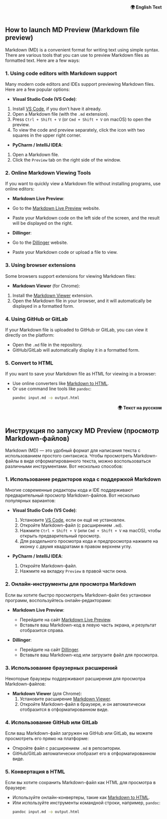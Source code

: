 <div align="right">
   <strong>🌍 English Text</strong>
</div><br>

## How to launch MD Preview (Markdown file preview)

Markdown (MD) is a convenient format for writing text using simple syntax. There are various tools that you can use to preview Markdown files as formatted text. Here are a few ways:

### 1. **Using code editors with Markdown support**
Many modern code editors and IDEs support previewing Markdown files. Here are a few popular options:

- **Visual Studio Code (VS Code)**:
1. Install [VS Code](https://code.visualstudio.com/), if you don’t have it already.
2. Open a Markdown file (with the `.md` extension).
3. Press `Ctrl + Shift + V` (or `Cmd + Shift + V` on macOS) to open the preview.
4. To view the code and preview separately, click the icon with two squares in the upper right corner.

- **PyCharm / IntelliJ IDEA**:
1. Open a Markdown file.
2. Click the `Preview` tab on the right side of the window.

### 2. **Online Markdown Viewing Tools**
If you want to quickly view a Markdown file without installing programs, use online editors:

- **Markdown Live Preview**:
- Go to the [Markdown Live Preview](https://markdownlivepreview.com/) website.
- Paste your Markdown code on the left side of the screen, and the result will be displayed on the right.

- **Dillinger**:
- Go to the [Dillinger](https://dillinger.io/) website.
- Paste your Markdown code or upload a file to view.

### 3. **Using browser extensions**
Some browsers support extensions for viewing Markdown files:

- **Markdown Viewer** (for Chrome):
1. Install the [Markdown Viewer](https://chrome.google.com/webstore/detail/markdown-viewer/ckkdlimhmcjmikdlpkmbgfkaikojcbjk) extension.
2. Open the Markdown file in your browser, and it will automatically be displayed in a formatted form.

### 4. **Using GitHub or GitLab**
If your Markdown file is uploaded to GitHub or GitLab, you can view it directly on the platform:

- Open the `.md` file in the repository.
- GitHub/GitLab will automatically display it in a formatted form.

### 5. **Convert to HTML**
If you want to save your Markdown file as HTML for viewing in a browser:

- Use online converters like [Markdown to HTML](https://markdowntohtml.com/).
- Or use command line tools like `pandoc`:
  ```bash
  pandoc input.md -o output.html

<div align="right">
   <strong>🌍 Текст на русском</strong>
</div><br>

## Инструкция по запуску MD Preview (просмотр Markdown-файлов)

Markdown (MD) — это удобный формат для написания текста с использованием простого синтаксиса. Чтобы просмотреть Markdown-файлы в виде отформатированного текста, можно воспользоваться различными инструментами. Вот несколько способов:

### 1. **Использование редакторов кода с поддержкой Markdown**
Многие современные редакторы кода и IDE поддерживают предварительный просмотр Markdown-файлов. Вот несколько популярных вариантов:

- **Visual Studio Code (VS Code)**:
  1. Установите [VS Code](https://code.visualstudio.com/), если он ещё не установлен.
  2. Откройте Markdown-файл (с расширением `.md`).
  3. Нажмите `Ctrl + Shift + V` (или `Cmd + Shift + V` на macOS), чтобы открыть предварительный просмотр.
  4. Для раздельного просмотра кода и предпросмотра нажмите на иконку с двумя квадратами в правом верхнем углу.

- **PyCharm / IntelliJ IDEA**:
  1. Откройте Markdown-файл.
  2. Нажмите на вкладку `Preview` в правой части окна.

### 2. **Онлайн-инструменты для просмотра Markdown**
Если вы хотите быстро просмотреть Markdown-файл без установки программ, воспользуйтесь онлайн-редакторами:

- **Markdown Live Preview**:
  - Перейдите на сайт [Markdown Live Preview](https://markdownlivepreview.com/).
  - Вставьте ваш Markdown-код в левую часть экрана, и результат отобразится справа.

- **Dillinger**:
  - Перейдите на сайт [Dillinger](https://dillinger.io/).
  - Вставьте ваш Markdown-код или загрузите файл для просмотра.

### 3. **Использование браузерных расширений**
Некоторые браузеры поддерживают расширения для просмотра Markdown-файлов:

- **Markdown Viewer** (для Chrome):
  1. Установите расширение [Markdown Viewer](https://chrome.google.com/webstore/detail/markdown-viewer/ckkdlimhmcjmikdlpkmbgfkaikojcbjk).
  2. Откройте Markdown-файл в браузере, и он автоматически отобразится в отформатированном виде.

### 4. **Использование GitHub или GitLab**
Если ваш Markdown-файл загружен на GitHub или GitLab, вы можете просмотреть его прямо на платформе:

- Откройте файл с расширением `.md` в репозитории.
- GitHub/GitLab автоматически отобразит его в отформатированном виде.

### 5. **Конвертация в HTML**
Если вы хотите сохранить Markdown-файл как HTML для просмотра в браузере:

- Используйте онлайн-конвертеры, такие как [Markdown to HTML](https://markdowntohtml.com/).
- Или используйте инструменты командной строки, например, `pandoc`:
  ```bash
  pandoc input.md -o output.html